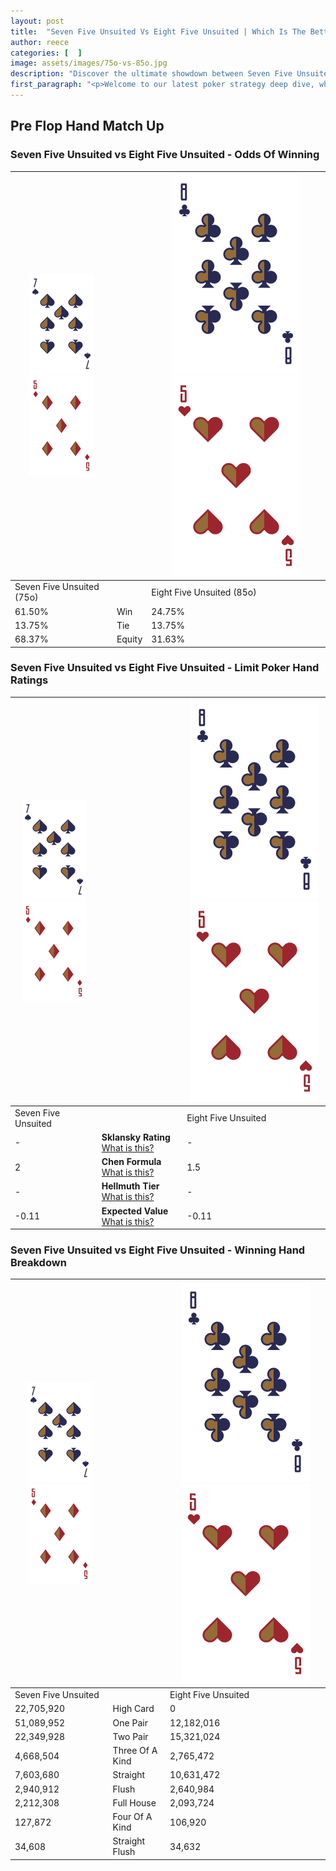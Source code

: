 ```yaml
---
layout: post
title:  "Seven Five Unsuited Vs Eight Five Unsuited | Which Is The Better Hand In Poker? A Complete Guide"
author: reece
categories: [  ]
image: assets/images/75o-vs-85o.jpg
description: "Discover the ultimate showdown between Seven Five Unsuited and Eight Five Unsuited in poker! Uncover the odds, strategies, and scenarios where one hand triumphs over the other. Get ready to up your poker game with this thrilling analysis."
first_paragraph: "<p>Welcome to our latest poker strategy deep dive, where we're pitting two distinct hands against each other in a high-stakes showdown: Seven Five Unsuited vs Eight Five Unsuited.</p><p>In the dynamic world of poker, every decision counts, and knowing which hand holds the upper hand is key to your success at the table.</p><p>In this article, we'll dissect these two hands, explore the scenarios where one dominates the other, and equip you with the knowledge to make strategic choices that can tip the odds in your favor.</p><p>Get ready to unravel the intriguing dynamics of these poker hands and elevate your game to new heights.</p>"
---
```




[comment]: # (sp0)

## Pre Flop Hand Match Up

<div class="table hand-ratings" markdown="1"> 



### Seven Five Unsuited vs Eight Five Unsuited - Odds Of Winning


    
| ![image info](assets/images/hand1/7.png) ![image info](assets/images/hand1/5o.png) |  | ![image info](assets/images/hand2/8.png) ![image info](assets/images/hand2/5o.png) |
| -------- | -------- | -------- |
| Seven Five Unsuited (75o) |  | Eight Five Unsuited (85o) |
| 61.50% | Win | 24.75% |
| 13.75% | Tie | 13.75% |
| 68.37% | Equity | 31.63% |




[comment]: # (sp1)



### Seven Five Unsuited vs Eight Five Unsuited - Limit Poker Hand Ratings


    
| ![image info](assets/images/hand1/7.png) ![image info](assets/images/hand1/5o.png) |  | ![image info](assets/images/hand2/8.png) ![image info](assets/images/hand2/5o.png) |
| -------- | -------- | -------- |
| Seven Five Unsuited |  | Eight Five Unsuited |
| - | **Sklansky Rating** [What is this?](/sklansky-rating-explained) | - |
| 2 | **Chen Formula** [What is this?](/chen-formula-explained) | 1.5 |
| - | **Hellmuth Tier** [What is this?](/Hellmuth-tier-explained) | - |
| -0.11 | **Expected Value** [What is this?](/expected-value-explained) | -0.11 |




[comment]: # (sp2)



### Seven Five Unsuited vs Eight Five Unsuited - Winning Hand Breakdown


    
| ![image info](assets/images/hand1/7.png) ![image info](assets/images/hand1/5o.png) |  | ![image info](assets/images/hand2/8.png) ![image info](assets/images/hand2/5o.png) |
| -------- | -------- | -------- |
| Seven Five Unsuited |  | Eight Five Unsuited |
| 22,705,920 | High Card | 0 |
| 51,089,952 | One Pair | 12,182,016 |
| 22,349,928 | Two Pair | 15,321,024 |
| 4,668,504 | Three Of A Kind | 2,765,472 |
| 7,603,680 | Straight | 10,631,472 |
| 2,940,912 | Flush | 2,640,984 |
| 2,212,308 | Full House | 2,093,724 |
| 127,872 | Four Of A Kind | 106,920 |
| 34,608 | Straight Flush | 34,632 |




[comment]: # (sp3)



</div>

[comment]: # (sp4)



[comment]: # (sp5)

